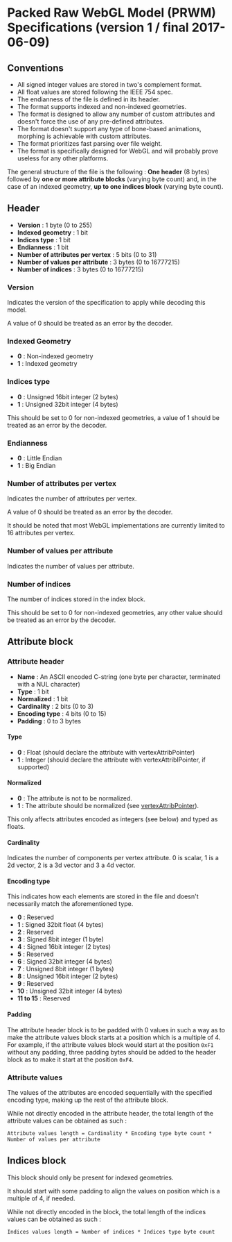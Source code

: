 # Packed Raw WebGL Model (PRWM) Specifications (version 1 / final 2017-06-09)

## Conventions

 * All signed integer values are stored in two's complement format.
 * All float values are stored following the IEEE 754 spec.
 * The endianness of the file is defined in its header.
 * The format supports indexed and non-indexed geometries.
 * The format is designed to allow any number of custom attributes and doesn't force the use of any pre-defined attributes.
 * The format doesn't support any type of bone-based animations, morphing is achievable with custom attributes.
 * The format prioritizes fast parsing over file weight.
 * The format is specifically designed for WebGL and will probably prove useless for any other platforms.

The general structure of the file is the following : **One header** (8 bytes) followed by **one or more attribute
blocks** (varying byte count) and, in the case of an indexed geometry, **up to one indices
block** (varying byte count).

## Header

 * **Version** : 1 byte (0 to 255)
 * **Indexed geometry** : 1 bit
 * **Indices type** : 1 bit
 * **Endianness** : 1 bit
 * **Number of attributes per vertex** : 5 bits (0 to 31)
 * **Number of values per attribute** : 3 bytes (0 to 16777215)
 * **Number of indices** : 3 bytes (0 to 16777215)

### Version

Indicates the version of the specification to apply while decoding this model.

A value of 0 should be treated as an error by the decoder.

### Indexed Geometry

 * **0** : Non-indexed geometry
 * **1** : Indexed geometry

### Indices type

 * **0** : Unsigned 16bit integer (2 bytes)
 * **1** : Unsigned 32bit integer (4 bytes)

This should be set to 0 for non-indexed geometries, a value of 1 should be treated as an error by the decoder.

### Endianness

 * **0** : Little Endian
 * **1** : Big Endian

### Number of attributes per vertex

Indicates the number of attributes per vertex.

A value of 0 should be treated as an error by the decoder.

It should be noted that most WebGL implementations are currently limited to 16 attributes per vertex.

### Number of values per attribute

Indicates the number of values per attribute.

### Number of indices

The number of indices stored in the index block.

This should be set to 0 for non-indexed geometries, any other value should be treated as an error by the decoder.




## Attribute block

### Attribute header

 * **Name** : An ASCII encoded C-string (one byte per character, terminated with a NUL character)
 * **Type** : 1 bit
 * **Normalized** : 1 bit
 * **Cardinality** : 2 bits (0 to 3)
 * **Encoding type** : 4 bits (0 to 15)
 * **Padding** : 0 to 3 bytes

#### Type

 * **0** : Float (should declare the attribute with vertexAttribPointer)
 * **1** : Integer (should declare the attribute with vertexAttribIPointer, if supported)

#### Normalized

 * **0** : The attribute is not to be normalized.
 * **1** : The attribute should be normalized (see [vertexAttribPointer](https://developer.mozilla.org/en-US/docs/Web/API/WebGLRenderingContext/vertexAttribPointer)).

This only affects attributes encoded as integers (see below) and typed as floats.

#### Cardinality

Indicates the number of components per vertex attribute. 0 is scalar, 1 is a 2d vector, 2 is a 3d vector and 3 a 4d vector.

#### Encoding type

This indicates how each elements are stored in the file and doesn't necessarily match the aforementioned type.

 * **0** : Reserved
 * **1** : Signed 32bit float (4 bytes)
 * **2** : Reserved
 * **3** : Signed 8bit integer (1 byte)
 * **4** : Signed 16bit integer (2 bytes)
 * **5** : Reserved
 * **6** : Signed 32bit integer (4 bytes)
 * **7** : Unsigned 8bit integer (1 bytes)
 * **8** : Unsigned 16bit integer (2 bytes)
 * **9** : Reserved
 * **10** : Unsigned 32bit integer (4 bytes)
 * **11 to 15** : Reserved

#### Padding

The attribute header block is to be padded with 0 values in such a way as to make the attribute values block starts at
a position which is a multiple of 4. For example, if the attribute values block would start at the position `0xF1`
without any padding, three padding bytes should be added to the header block as to make it start at the position `0xF4`.

### Attribute values

The values of the attributes are encoded sequentially with the specified encoding type, making up the rest of the attribute block.

While not directly encoded in the attribute header, the total length of the attribute values can be obtained as such :

`Attribute values length = Cardinality * Encoding type byte count * Number of values per attribute`




## Indices block

This block should only be present for indexed geometries.

It should start with some padding to align the values on position which is a multiple of 4, if needed.

While not directly encoded in the block, the total length of the indices values can be obtained as such :

`Indices values length = Number of indices * Indices type byte count`

